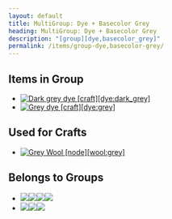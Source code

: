 ```yaml
---
layout: default
title: MultiGroup: Dye + Basecolor Grey
heading: MultiGroup: Dye + Basecolor Grey
description: "[group][dye,basecolor_grey]"
permalink: /items/group-dye,basecolor-grey/
---
```



## Items in Group

<ul class="list-items clearfix">
    <li><a href="{{site.baseurl}}/items/dye-dark-grey/"><img src="{{site.baseurl}}/assets/img/items/textures/dye_dark_grey.png" data-toggle="tooltip" title="Dark grey dye [craft][dye:dark_grey]"></a></li>
    <li><a href="{{site.baseurl}}/items/dye-grey/"><img src="{{site.baseurl}}/assets/img/items/textures/dye_grey.png" data-toggle="tooltip" title="Grey dye [craft][dye:grey]"></a></li>
</ul>


## Used for Crafts

<ul class="list-items clearfix">
    <li><a href="{{site.baseurl}}/items/wool-grey/"><img src="{{site.baseurl}}/assets/img/items/itemcubes/wool_grey.png" data-toggle="tooltip" title="Grey Wool [node][wool:grey]"></a></li>
</ul>


## Belongs to Groups

<ul class="list-items clearfix">
    <li><a href="{{site.baseurl}}/items/group-dye/"><span class="item-group" data-toggle="tooltip" title="Group: Dye [group][dye]"><img src="{{site.baseurl}}/assets/img/items/textures/dye_black.png"><img src="{{site.baseurl}}/assets/img/items/textures/dye_blue.png"><img src="{{site.baseurl}}/assets/img/items/textures/dye_brown.png"><img src="{{site.baseurl}}/assets/img/items/textures/dye_cyan.png"></span></a></li>
    <li><a href="{{site.baseurl}}/items/group-basecolor-grey/"><span class="item-group" data-toggle="tooltip" title="Group: Basecolor Grey [group][basecolor_grey]"><img src="{{site.baseurl}}/assets/img/items/textures/dye_dark_grey.png"><img src="{{site.baseurl}}/assets/img/items/textures/dye_grey.png"><img src="{{site.baseurl}}/assets/img/transparent.png"></span></a></li>
</ul>
